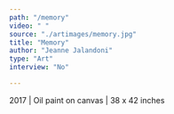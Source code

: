 ```yaml
---
path: "/memory"
video: " "
source: "./artimages/memory.jpg"
title: "Memory"
author: "Jeanne Jalandoni"
type: "Art"
interview: "No"

---
```

2017 | Oil paint on canvas | 38 x 42 inches
 
